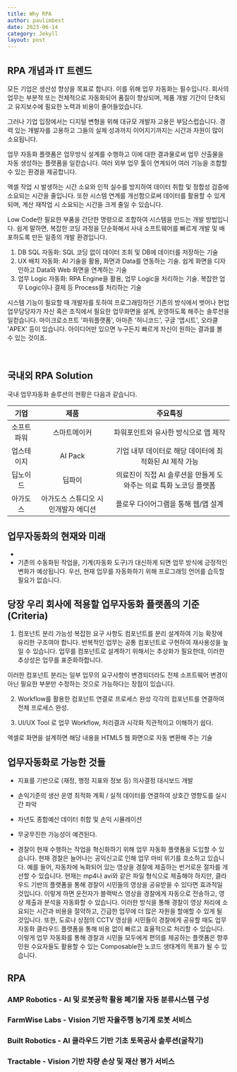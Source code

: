 ```yaml
---
title: Why RPA 
author: paulimbest
date: 2023-06-14
category: Jekyll
layout: post
---
```


## RPA 개념과 IT 트렌드
 
 모든 기업은 생산성 향상을 목표로 합니다. 이를 위해 업무 자동화는 필수입니다. 회사의 업무는 부분적 또는 전체적으로 자동화되어 품질이 향상되며, 제품 개발 기간이 단축되고 유지보수에 필요한 노력과 비용이 줄어들었습니다.

 그러나 기업 입장에서는 디지털 변형을 위해 대규모 개발자 고용은 부담스럽습니다. 경력 있는 개발자를 고용하고 그들의 실제 성과까지 이어지기까지는 시간과 자원이 많이 소요됩니다.

 업무 자동화 플랫폼은 업무방식 설계를 수행하고 이에 대한 결과물로써 업무 산출물을 자동 생성하는 플랫폼을 일컫습니다. 여러 외부 업무 툴이 연계되어 여러 기능을 조합할 수 있는 환경을 제공합니다.
 
 액셀 작업 시 발생하는 시간 소요와 인적 실수를 방지하여 데이터 취합 및 정합성 검증에 소요되는 시간을 줄입니다. 또한 시스템 연계를 개선함으로써 데이터를 활용할 수 있게 되며, 계산 재작업 시 소요되는 시간을 크게 줄일 수 있습니다.

 Low Code란 필요한 부품을 간단한 명령으로 조합하여 시스템을 만드는 개발 방법입니다. 쉽게 말하면, 복잡한 코딩 과정을 단순화해서 사내 소프트웨어를 빠르게 개발 및 배포하도록 만든 일종의 개발 환경입니다.

 1. DB SQL 자동화: SQL 코딩 없이 데이터 조회 및 DB에 데이터를 저장하는 기술
 2. UX 배치 자동화: AI 기술을 활용, 화면과 Data를 연동하는 기술. 쉽게 화면을 디자인하고 Data와 Web 화면을 연계하는 기술
 3. 업무 Logic 자동화: RPA Engine을 활용, 업무 Logic을 처리하는 기술. 복잡한 업무 Logic이나 결제 등 Process를 처리하는 기술 

  시스템 기능이 필요할 때 개발자를 토하여 프로그래밍하던 기존의 방식에서 벗어나 현업 업무담당자가 자신 혹은 조직에서 필요한 업무화면을 설계, 운영하도록 해주는 솔루션을 일컫습니다. 마이크로소프트 '파워플랫폼', 아마존 '허니코드', 구글 '앱시트', 오라클 'APEX' 등이 있습니다. 아이디어만 있으면 누구든지 빠르게 자신이 원하는 결과를 볼 수 있는 것이죠. 

 <br>
 
 ## 국내외 RPA Solution

  국내 업무자동화 솔루션의 현황은 다음과 같습니다.
 
  <div class="table-wrapper" markdown="block">

  |기업|제품|주요특징|
  |:-:|:-:|:-:|
  |소프트파워|스마트메이커|파워포인트와 유사한 방식으로 앱 제작|
  |업스테이지|AI Pack|기업 내부 데이터로 해당 데이터에 최적화된 AI 제작 가능|
  |딥노이드|딥파이|의료진이 직접 AI 솔루션을 만들게 도와주는 의료 특화 노코딩 플랫폼|
  |아가도스|아가도스 스튜디오 시민개발자 에디션|플로우 다이어그램을 통해 웹/앱 설계|

  </div>
 

## 업무자동화의 현재와 미래 
- 
- 기존의 수동화된 작업을, 기계(자동화 도구)가 대신하게 되면 업무 방식에 긍정적인 변화가 예상됩니다. 우선, 현재 업무를 자동화하기 위해 프로그래밍 언어를 습득할 필요가 없습니다. 



## 당장 우리 회사에 적용할 업무자동화 플랫폼의 기준(Criteria)

1. 컴포넌트 분리 가능성
 복잡한 요구 사항도 컴포넌트를 분리 설계하여 기능 확장에 유리한 구조여야 합니다. 반복적인 업무는 공통 컴포넌트로 구현하여 재사용성을 높일 수 있습니다. 업무를 컴포넌트로 설계하기 위해서는 추상화가 필요한데, 이러한 추상성은 업무를 표준화하합니다. 

 이러한 컴포넌트 분리는 일부 업무의 요구사항이 변경되더라도 전체 소프트웨어 변경이 아닌 필요한 부분만 수정하는 것으로 가능하다는 장점이 있습니다.

2. Workflow를 활용한 컴포넌트 연결로 프로세스 완성
  각각의 컴포넌트를 연결하여 전체 프로세스 완성.

3. UI/UX Tool 로 업무 Workflow, 처리결과 시각화
 직관적이고 이해하기 쉽다.

액셀로 화면을 설계하면 해당 내용을 HTML5 웹 화면으로 자동 변환해 주는 기술 

## 업무자동화로 가능한 것들
- 지표를 기반으로 (재정, 행정 지표와 정보 등) 의사결정 대시보드 개발
- 손익기준의 생산 운영 최적화 계획 / 실적 데이터를 연결하여 상호간 영향도를 실시간 파악
- 차년도 종합예산 데이터 취합 및 손익 시뮬레이션

- 무궁무진한 가능성이 예견된다.


- 경찰이 현재 수행하는 작업을 혁신화하기 위해 업무 자동화 플랫폼을 도입할 수 있습니다. 현재 경찰은 늘어나는 공익신고로 인해 업무 마비 위기를 호소하고 있습니다. 예를 들어, 자동차에 녹화되어 있는 영상을 경찰에 제출하는 번거로운 절차를 개선할 수 있습니다. 현재는 mp4나 avi와 같은 파일 형식으로 제출해야 하지만, 클라우드 기반의 플랫폼을 통해 경찰이 시민들의 영상을 공유받을 수 있다면 효과적일 것입니다. 이렇게 하면 운전자가 블랙박스 영상을 경찰에게 자동으로 전송하고, 영상 제출과 분석을 자동화할 수 있습니다. 이러한 방식을 통해 경찰이 영상 처리에 소요되는 시간과 비용을 절약하고, 긴급한 업무에 더 많은 자원을 할애할 수 있게 될 것입니다. 또한, 도로나 상점의 CCTV 영상을 시민들이 경찰에게 공유할 때도 업무 자동화 클라우드 플랫폼을 통해 비용 없이 빠르고 효율적으로 처리할 수 있습니다. 이렇게 업무 자동화를 통해 경찰과 시민들 모두에게 편의를 제공하는 플랫폼은 향후 민원 수요자들도 활용할 수 있는 Composable한 노코드 생태계의 목표가 될 수 있습니다.






## RPA

### AMP Robotics - AI 및 로봇공학 활용 폐기물 자동 분류시스템 구성

### FarmWise Labs - Vision 기반 자율주행 농기계 로봇 서비스

### Built Robotics - AI 클라우드 기반 기초 토목공사 솔루션(굴착기)

### Tractable - Vision 기반 차량 손상 및 재산 평가 서비스
